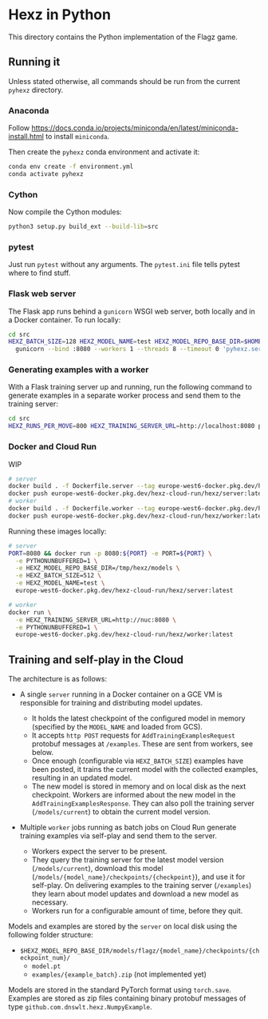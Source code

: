 # Hexz in Python

This directory contains the Python implementation of the Flagz game.

## Running it

Unless stated otherwise, all commands should be run from the current `pyhexz` directory.

### Anaconda

Follow https://docs.conda.io/projects/miniconda/en/latest/miniconda-install.html to install `miniconda`.

Then create the `pyhexz` conda environment and activate it:

```bash
conda env create -f environment.yml
conda activate pyhexz
```

### Cython

Now compile the Cython modules:

```bash
python3 setup.py build_ext --build-lib=src
```

### pytest

Just run `pytest` without any arguments. The `pytest.ini` file tells pytest where to find stuff.

### Flask web server

The Flask app runs behind a `gunicorn` WSGI web server, both locally and in a Docker container. To run
locally:

```bash
cd src
HEXZ_BATCH_SIZE=128 HEXZ_MODEL_NAME=test HEXZ_MODEL_REPO_BASE_DIR=$HOME/git/github.com/dnswlt/hexz-models \
  gunicorn --bind :8080 --workers 1 --threads 8 --timeout 0 'pyhexz.server:create_app()'
```

### Generating examples with a worker

With a Flask training server up and running, run the following command to generate examples in
a separate worker process and send them to the training server:

```bash
cd src
HEXZ_RUNS_PER_MOVE=800 HEXZ_TRAINING_SERVER_URL=http://localhost:8080 python3 -m pyhexz.worker
```

### Docker and Cloud Run

WIP

```bash
# server
docker build . -f Dockerfile.server --tag europe-west6-docker.pkg.dev/hexz-cloud-run/hexz/server:latest
docker push europe-west6-docker.pkg.dev/hexz-cloud-run/hexz/server:latest
# worker
docker build . -f Dockerfile.worker --tag europe-west6-docker.pkg.dev/hexz-cloud-run/hexz/worker:latest
docker push europe-west6-docker.pkg.dev/hexz-cloud-run/hexz/worker:latest
```

Running these images locally:

```bash
# server
PORT=8080 && docker run -p 8080:${PORT} -e PORT=${PORT} \
  -e PYTHONUNBUFFERED=1 \
  -e HEXZ_MODEL_REPO_BASE_DIR=/tmp/hexz/models \
  -e HEXZ_BATCH_SIZE=512 \
  -e HEXZ_MODEL_NAME=test \
  europe-west6-docker.pkg.dev/hexz-cloud-run/hexz/server:latest
```

```bash
# worker
docker run \
  -e HEXZ_TRAINING_SERVER_URL=http://nuc:8080 \
  -e PYTHONUNBUFFERED=1 \
  europe-west6-docker.pkg.dev/hexz-cloud-run/hexz/worker:latest
```

## Training and self-play in the Cloud

The architecture is as follows:

* A single `server` running in a Docker container on a GCE VM is responsible for training and 
  distributing model updates.
  * It holds the latest checkpoint of the configured model in memory (specified by the `MODEL_NAME` and
    loaded from GCS).
  * It accepts `http POST` requests for `AddTrainingExamplesRequest` protobuf messages at `/examples`.
    These are sent from workers, see below.
  * Once enough (configurable via `HEXZ_BATCH_SIZE`) examples have been posted, it trains the
    current model with the collected examples, resulting in an updated model.
  * The new model is stored in memory and on local disk as the next checkpoint.
    Workers are informed about the new model in the `AddTrainingExamplesResponse`. They can also poll
    the training server (`/models/current`) to obtain the current model version.

* Multiple `worker` jobs running as batch jobs on Cloud Run generate training examples via self-play
  and send them to the server.
  * Workers expect the server to be present.
  * They query the training server for the latest model version (`/models/current`), download this
    model (`/models/{model_name}/checkpoints/{checkpoint}`), and use it for self-play. On delivering
    examples to the training server (`/examples`) they learn about model updates and download a new
    model as necessary.
  * Workers run for a configurable amount of time, before they quit.

Models and examples are stored by the `server` on local disk using the following folder structure:

* `$HEXZ_MODEL_REPO_BASE_DIR/models/flagz/{model_name}/checkpoints/{checkpoint_num}/`
  * `model.pt`
  * `examples/{example_batch}.zip`  (not implemented yet)

Models are stored in the standard PyTorch format using `torch.save`. Examples are stored as zip files
containing binary protobuf messages of type `github.com.dnswlt.hexz.NumpyExample`.
